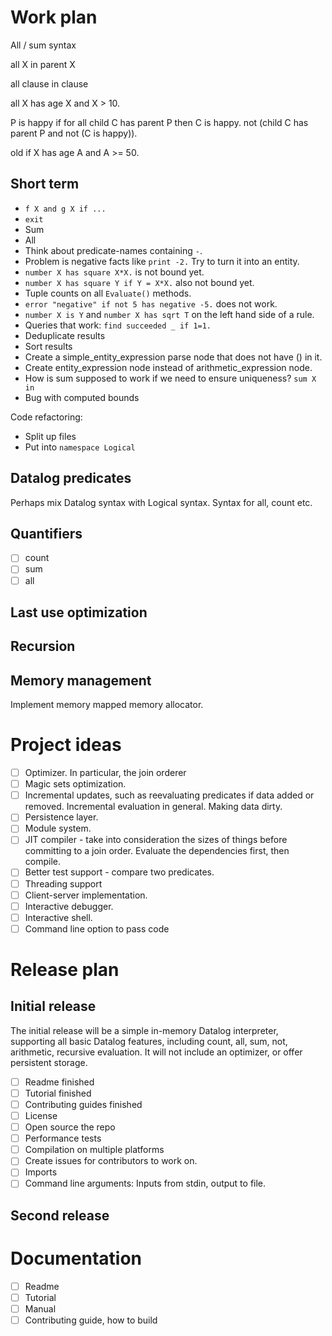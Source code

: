 # Work plan

All / sum syntax

all X in parent X

all clause in clause

all X has age X and X > 10.

P is happy if
  for all child C has parent P then C is happy.
  not (child C has parent P and not (C is happy)).

old if X has age A and A >= 50.






## Short term
- `f X and g X if ...`
- `exit`
- Sum
- All
- Think about predicate-names containing `-`.
- Problem is negative facts like `print -2.` Try to turn it into an entity.
- `number X has square X*X.` is not bound yet.
- `number X has square Y if Y = X*X.` also not bound yet.
- Tuple counts on all `Evaluate()` methods.
- `error "negative" if not 5 has negative -5.` does not work.
- `number X is Y` and `number X has sqrt T` on the left hand side of a rule.
- Queries that work: `find succeeded _ if 1=1.`
- Deduplicate results
- Sort results
- Create a simple_entity_expression parse node that does not have () in it.
- Create entity_expression node instead of arithmetic_expression node.
- How is sum supposed to work if we need to ensure uniqueness? `sum X in `
- Bug with computed bounds



Code refactoring:
- Split up files
- Put into `namespace Logical`

## Datalog predicates

Perhaps mix Datalog syntax with Logical syntax.
Syntax for all, count etc.

## Quantifiers

- [ ] count
- [ ] sum
- [ ] all

## Last use optimization

## Recursion

## Memory management

Implement memory mapped memory allocator.

# Project ideas

- [ ] Optimizer. In particular, the join orderer
- [ ] Magic sets optimization.
- [ ] Incremental updates, such as reevaluating predicates if data added or removed. Incremental evaluation in general. Making data dirty.
- [ ] Persistence layer.
- [ ] Module system.
- [ ] JIT compiler - take into consideration the sizes of things before committing to a join order. Evaluate the dependencies first, then compile.
- [ ] Better test support - compare two predicates.
- [ ] Threading support
- [ ] Client-server implementation.
- [ ] Interactive debugger.
- [ ] Interactive shell.
- [ ] Command line option to pass code

# Release plan

## Initial release

The initial release will be a simple in-memory Datalog interpreter, supporting all basic Datalog features, including count, all, sum, not, arithmetic, recursive evaluation. It will not include an optimizer, or offer persistent storage.

 - [ ] Readme finished
 - [ ] Tutorial finished
 - [ ] Contributing guides finished
 - [ ] License
 - [ ] Open source the repo
 - [ ] Performance tests
 - [ ] Compilation on multiple platforms
 - [ ] Create issues for contributors to work on.
 - [ ] Imports
 - [ ] Command line arguments: Inputs from stdin, output to file.

## Second release

# Documentation

- [ ] Readme
- [ ] Tutorial
- [ ] Manual
- [ ] Contributing guide, how to build